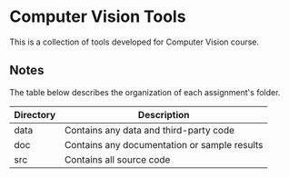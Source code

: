 # Computer Vision Tools
This is a collection of tools developed for Computer Vision course.

## Notes
The table below describes the organization of each assignment's folder.

| Directory | Description                                   |
|-----------|-----------------------------------------------|
| data      | Contains any data and third-party code        |
| doc       | Contains any documentation or sample results  |
| src       | Contains all source code                      |
